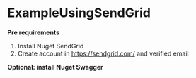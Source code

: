 # ExampleUsingSendGrid

**Pre requirements**

1. Install Nuget SendGrid
2. Create account in https://sendgrid.com/ and verified email

**Optional: install Nuget Swagger**
